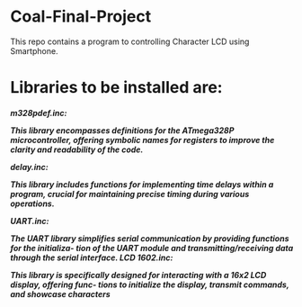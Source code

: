 # Coal-Final-Project
This repo contains a program to controlling Character LCD using Smartphone.
<h1>Libraries to be installed are:

<h5>  m328pdef.inc:
    
This library encompasses definitions for the ATmega328P microcontroller, offering symbolic
names for registers to improve the clarity and readability of the code.
 
   delay.inc:
     
This library includes functions for implementing time delays within a program, crucial for
maintaining precise timing during various operations.

  UART.inc:
    
The UART library simplifies serial communication by providing functions for the initializa-
tion of the UART module and transmitting/receiving data through the serial interface.
  LCD 1602.inc:
    
This library is specifically designed for interacting with a 16x2 LCD display, offering func-
tions to initialize the display, transmit commands, and showcase characters
